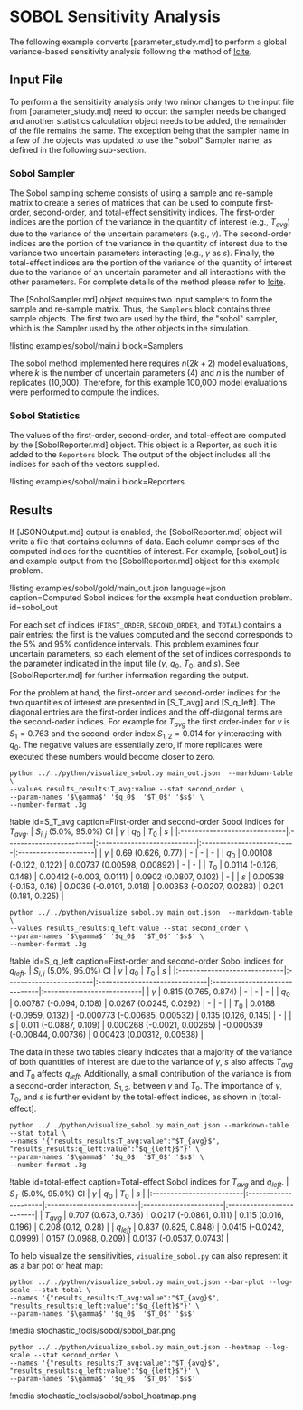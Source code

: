 # SOBOL Sensitivity Analysis

The following example converts [parameter_study.md] to perform a global variance-based
sensitivity analysis following the method of [!cite](saltelli2002making).

## Input File

To perform a the sensitivity analysis only two minor changes to the input file from
[parameter_study.md] need to occur: the sampler needs be changed and another statistics
calculation object needs to be added, the remainder of the file remains the same. The exception
being that the sampler name in a few of the objects was updated to use the "sobol" Sampler
name, as defined in the following sub-section.

### Sobol Sampler

The Sobol sampling scheme consists of using a sample and re-sample matrix to create a series of
matrices that can be used to compute first-order, second-order, and total-effect sensitivity indices.
The first-order indices are the portion of the variance in the quantity of interest (e.g., $T_{avg}$)
due to the variance of the uncertain parameters (e.g., $\gamma$). The second-order indices are the
portion of the variance in the quantity of interest due to the variance two uncertain parameters
interacting (e.g., $\gamma$ as $s$).  Finally, the total-effect indices are the portion of the
variance of the quantity of interest due to the variance of an uncertain parameter and all
interactions with the other parameters. For complete details of the method please refer to
[!cite](saltelli2002making).

The [SobolSampler.md] object requires two input samplers to form the sample and re-sample matrix.
Thus, the `Samplers` block contains three sample objects. The first two are used by the third,
the "sobol" sampler, which is the Sampler used by the other objects in the simulation.

!listing examples/sobol/main.i block=Samplers

The sobol method implemented here requires $n(2k+2)$ model evaluations, where $k$ is the number
of uncertain parameters (4) and $n$ is the number of replicates (10,000). Therefore, for this example
100,000 model evaluations were performed to compute the indices.

### Sobol Statistics

The values of the first-order, second-order, and total-effect are computed by the
[SobolReporter.md] object. This object is a Reporter, as such it is added to the
`Reporters` block. The output of the object includes all the indices for each of
the vectors supplied.

!listing examples/sobol/main.i block=Reporters

## Results

If [JSONOutput.md] output is enabled, the [SobolReporter.md] object will write a file that contains
columns of data. Each column comprises of the computed indices for the quantities of
interest. For example, [sobol_out] is and example output from the [SobolReporter.md] object
for this example problem.

!listing examples/sobol/gold/main_out.json language=json
         caption=Computed Sobol indices for the example heat conduction problem.
         id=sobol_out

For each set of indices (`FIRST_ORDER`, `SECOND_ORDER`, and `TOTAL`) contains a pair entries:
the first is the values computed and the second corresponds to the 5% and 95% confidence intervals.
This problem examines four uncertain parameters, so each element of the set of indices corresponds
to the parameter indicated in the input file ($\gamma$, $q_0$, $T_0$, and $s$). See [SobolReporter.md]
for further information regarding the output.

For the problem at hand, the first-order and second-order indices for the two quantities of interest
are presented in [S_T_avg] and [S_q_left]. The diagonal entries are the first-order indices and
the off-diagonal terms are the second-order indices. For example for $T_{avg}$ the first order-index
for $\gamma$ is $S_1 = 0.763$ and the second-order index $S_{1,2} = 0.014$ for $\gamma$ interacting
with $q_0$. The negative values are essentially zero, if more replicates were executed these
numbers would become closer to zero.

```
python ../../python/visualize_sobol.py main_out.json  --markdown-table \
--values results_results:T_avg:value --stat second_order \
--param-names '$\gamma$' '$q_0$' '$T_0$' '$s$' \
--number-format .3g
```

!table id=S_T_avg caption=First-order and second-order Sobol indices for $T_{avg}$.
| $S_{i,j}$ (5.0%, 95.0%) CI   | $\gamma$                | $q_0$                      | $T_0$                     | $s$                  |
|:-----------------------------|:------------------------|:---------------------------|:--------------------------|:---------------------|
| $\gamma$                     | 0.69 (0.626, 0.77)      | -                          | -                         | -                    |
| $q_0$                        | 0.00108 (-0.122, 0.122) | 0.00737 (0.00598, 0.00892) | -                         | -                    |
| $T_0$                        | 0.0114 (-0.126, 0.148)  | 0.00412 (-0.003, 0.0111)   | 0.0902 (0.0807, 0.102)    | -                    |
| $s$                          | 0.00538 (-0.153, 0.16)  | 0.0039 (-0.0101, 0.018)    | 0.00353 (-0.0207, 0.0283) | 0.201 (0.181, 0.225) |

```
python ../../python/visualize_sobol.py main_out.json  --markdown-table \
--values results_results:q_left:value --stat second_order \
--param-names '$\gamma$' '$q_0$' '$T_0$' '$s$' \
--number-format .3g
```

!table id=S_q_left caption=First-order and second-order Sobol indices for $q_{left}$.
| $S_{i,j}$ (5.0%, 95.0%) CI   | $\gamma$                | $q_0$                         | $T_0$                         | $s$                        |
|:-----------------------------|:------------------------|:------------------------------|:------------------------------|:---------------------------|
| $\gamma$                     | 0.815 (0.765, 0.874)    | -                             | -                             | -                          |
| $q_0$                        | 0.00787 (-0.094, 0.108) | 0.0267 (0.0245, 0.0292)       | -                             | -                          |
| $T_0$                        | 0.0188 (-0.0959, 0.132) | -0.000773 (-0.00685, 0.00532) | 0.135 (0.126, 0.145)          | -                          |
| $s$                          | 0.011 (-0.0887, 0.109)  | 0.000268 (-0.0021, 0.00265)   | -0.000539 (-0.00844, 0.00736) | 0.00423 (0.00312, 0.00538) |

The data in these two tables clearly indicates that a majority of the variance of both quantities of
interest are due to the variance of $\gamma$, $s$ also affects $T_{avg}$ and $T_0$ affects $q_{left}$.
Additionally, a small contribution of the variance is from a second-order interaction, $S_{1,2}$, between $\gamma$ and
$T_0$. The importance of $\gamma$, $T_0$, and $s$ is further evident by the total-effect indices, as shown in
[total-effect].

```
python ../../python/visualize_sobol.py main_out.json --markdown-table --stat total \
--names '{"results_results:T_avg:value":"$T_{avg}$", "results_results:q_left:value":"$q_{left}$"}' \
--param-names '$\gamma$' '$q_0$' '$T_0$' '$s$' \
--number-format .3g
```

!table id=total-effect caption=Total-effect Sobol indices for $T_{avg}$ and $q_{left}$.
| $S_T$ (5.0%, 95.0%) CI   | $\gamma$             | $q_0$                    | $T_0$                 | $s$                      |
|:-------------------------|:---------------------|:-------------------------|:----------------------|:-------------------------|
| $T_{avg}$                | 0.707 (0.673, 0.736) | 0.0217 (-0.0861, 0.111)  | 0.115 (0.016, 0.196)  | 0.208 (0.12, 0.28)       |
| $q_{left}$               | 0.837 (0.825, 0.848) | 0.0415 (-0.0242, 0.0999) | 0.157 (0.0988, 0.209) | 0.0137 (-0.0537, 0.0743) |

To help visualize the sensitivities, `visualize_sobol.py` can also represent it as a bar pot or heat map:

```
python ../../python/visualize_sobol.py main_out.json --bar-plot --log-scale --stat total \
--names '{"results_results:T_avg:value":"$T_{avg}$", "results_results:q_left:value":"$q_{left}$"}' \
--param-names '$\gamma$' '$q_0$' '$T_0$' '$s$'
```

!media stochastic_tools/sobol/sobol_bar.png

```
python ../../python/visualize_sobol.py main_out.json --heatmap --log-scale --stat second_order \
--names '{"results_results:T_avg:value":"$T_{avg}$", "results_results:q_left:value":"$q_{left}$"}' \
--param-names '$\gamma$' '$q_0$' '$T_0$' '$s$'
```

!media stochastic_tools/sobol/sobol_heatmap.png
